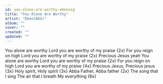 ```yaml
---
id: you-alone-are-worthy-ebennig
title: "You Alone Are Worthy"
artist: "Eben(NIG)"
album: ""
cover: ""
created: ""
updated: ""
---
```


You alone are worthy
Lord you are worthy of my praise
{2x}
For you reign on high
Lord you are worthy of my praise
{2x}
Precious Jesus yeah
You alone are worthy
Lord you are worthy of my praise
{2x}
For you reign on high
Lord you are worthy of my praise
{4x}
Precious Jesus, Precious jesus {3x}
Holy spirit, Holy spirit {3x}
Abba Father, Abba father {2x}
The song that I sing
The air that I breath
My everything
{6x}